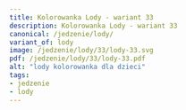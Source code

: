 ```yaml
---
title: Kolorowanka Lody - wariant 33
description: Kolorowanka Lody - wariant 33
canonical: /jedzenie/lody/
variant_of: lody
image: /jedzenie/lody/33/lody-33.svg
pdf: /jedzenie/lody/33/lody-33.pdf
alt: "lody kolorowanka dla dzieci"
tags:
- jedzenie
- lody
---
```

